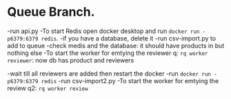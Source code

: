 # Queue Branch.
-run api.py
-To start Redis open docker desktop and run `docker run -p6379:6379 redis`.
-if you have a database, delete it
-run csv-import.py to add to queue
-check medis and the database: it should have products in but nothing else
-To start the worker for emtying the reviewer q: `rq worker reviewer`: now db has product and reviewers

-wait till all reviewers are added then restart the docker
-run `docker run -p6379:6379 redis`
-run csv-import2.py
-To start the worker for emtying the review q2: `rq worker review`
